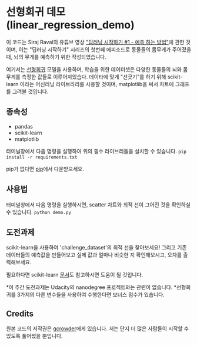 # 선형회귀 데모 (linear_regression_demo)
이 코드는 Siraj Raval의 유튜브 영상 ["딥러닝 시작하기 #1 - 예측 하는 방법"](https://youtu.be/vOppzHpvTiQ)에 관한 것이며, 이는 "딥러닝 시작하기" 시리즈의 첫번째 에피소드로 동물들의 몸무게가 주어졌을 때, 뇌의 무게를 예측하기 위한 작성되었습니다. 

여기서는 [선형회귀](http://www.statisticssolutions.com/what-is-linear-regression/) 모델을 사용하며, 학습을 위한 데이터셋은 다양한 동물들의 뇌와 몸무게를 측정한 값들로 이루어져있습다. 데이타에 맞게 "선긋기"를 하기 위해 scikit- learn 이라는 머신러닝 라이브라리를 사용할 것이며, matplotlib을 써서 차트에 그래프를 그려볼 것입니다.

## 종속성

* pandas
* scikit-learn
* matplotlib

터미널창에서 다음 명령을 실행하여 위의 필수 라이브리들을 설치할 수 있습니다.
`pip install -r requirements.txt` 
 
pip가 없다면 [pip](https://pip.pypa.io/en/stable/installing/)에서 다운받으세요. 

## 사용법

터미널창에서 다음 명령을 실행하시면, scatter 차트와 최적 선이 그어진 것을 확인하실 수 있습니다.
`python demo.py`

## 도전과제

scikit-learn을 사용하여 'challenge_dataset'의 최적 선을 찾아보세요! 그리고 기존 데이터들의 예측값을 만들어보고 실제 값과 얼마나 비슷한 지 확인해보시고, 오차를 출력해보세요. 

필요하다면 scikit-learn [문서](http://scikit-learn.org/stable/documentation.html)도 참고하시면 도움이 될 것입니다.

*이 주간 도전과제는  Udacity의 nanodegree 프로젝트와는 관련이 없습니다.
*선형회귀를 3가지의 다른 변수들을 사용하여 수행한다면 보너스 점수가 있습니다.

## Credits

원본 코드의 저작권은 [gcrowder](https://github.com/gcrowder)에게 있습니다. 저는 단지 더 많은 사람들이 시작할 수 있도록 풀어썼을 뿐입니다.

